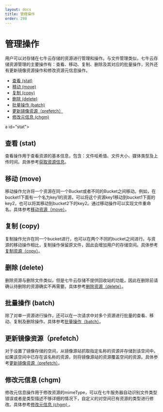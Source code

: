 ```yaml
---
layout: docs
title: 管理操作
order: 298
---
```


<a id="rs-manage"></a>
# 管理操作

用户可以对存储在七牛云存储的资源进行管理和操作。与文件管理类似，七牛云存储资源管理的主要操作有：查看、移动、复制、删除及其对应的批量操作，另外还有更新镜像资源操作和修改资源元信息操作。

- [查看 (stat)](#stat)
- [移动 (move)](#move)
- [复制 (copy)](#copy)
- [删除 (delete)](#delete)
- [批量操作 (batch)](#batch)
- [更新镜像资源（prefetch）](#prefetch)
- [修改元信息 (chgm)](#chgm)

a id="stat"></a>
## 查看 (stat)

查看操作用于查看资源的基本信息，包含：文件哈希值、文件大小、媒体类型及上传时间。具体参考[获取资源信息](/docs/v6/api/reference/rs/stat.html)。


<a id="move"></a>
## 移动 (move)

移动操作允许将一个资源在同一个Bucket或者不同的Bucket之间移动。例如，在bucket1下面有一个名为key1的资源，可以将这个资源key1移动到bucket1下面的key2，也可以将其移动到bucket2下的key2。通过移动操作可以实现文件重命名。具体参考[移动资源（move）](/docs/v6/api/reference/rs/move.html)。

<a id="copy"></a>
## 复制 (copy)

复制操作允许在同一个bucket进行，也可以在两个不同的bucket之间进行。与资源的移动操作相比，复制操作保留原文件，因此会增加用户的存储空间。具体参考[复制资源（copy）](/docs/v6/api/reference/rs/copy.html)。

<a id="delete"></a>
## 删除 (delete)

删除资源与删除文件类似，但是七牛云存储不提供回收站的功能，因此在删除前请确认待删除的资源确实不再需要。具体参考[删除资源（delete）](/docs/v6/api/reference/rs/delete.html)。

<a id="batch"></a>
## 批量操作 (batch)

除了对单一资源进行操作，还可以在一次请求中对多个资源进行批量的查看、移动、复制及删除操作。具体参考[批量操作（batch）](/docs/v6/api/reference/rs/batch.html)。

<a id="prefetch"></a>
## 更新镜像资源（prefetch）

对于设置了镜像存储的空间，从镜像源站抓取指定名称的资源并存储到该空间中。如果该空间中已存在该名称的资源，则将镜像源站的资源覆盖空间的资源。具体参考[更新镜像资源（prefetch）](/docs/v6/api/reference/rs/prefetch.html)。

<a id="chgm"></a>
## 修改元信息 (chgm)

修改元信息操作用于修改资源的mimeType，可以在七牛服务器自动识别文件类型错误或者是类型描述不够详细的情况下，自定义的对空间已有资源的类型进行修改。具体参考[修改元信息 (chgm) ](/docs/v6/api/reference/rs/chgm.html)。
